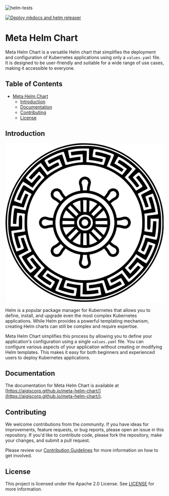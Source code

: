 ![helm-tests](https://github.com/AigisCorp/meta-helm-chart/actions/workflows/helm-test-lint.yaml/badge.svg)

[![Deploy mkdocs and helm releaser](https://github.com/AigisCorp/meta-helm-chart/actions/workflows/deploy-gh-pages-chart-releaser.yaml/badge.svg)](https://github.com/AigisCorp/meta-helm-chart/actions/workflows/deploy-gh-pages-chart-releaser.yaml)

# Meta Helm Chart

Meta Helm Chart is a versatile Helm chart that simplifies the deployment and configuration of Kubernetes applications using only a `values.yaml` file. It is designed to be user-friendly and suitable for a wide range of use cases, making it accessible to everyone.

## Table of Contents

- [Meta Helm Chart](#meta-helm-chart)
  - [Introduction](#introduction)
  - [Documentation](#documentation)
  - [Contributing](#contributing)
  - [License](#license)

## Introduction

![meta-helm-chart-logo](docs/assets/meta-helm-chart_logo.png)

Helm is a popular package manager for Kubernetes that allows you to define, install, and upgrade even the most complex Kubernetes applications. While Helm provides a powerful templating mechanism, creating Helm charts can still be complex and require expertise.

Meta Helm Chart simplifies this process by allowing you to define your application's configuration using a single `values.yaml` file. You can configure various aspects of your application without creating or modifying Helm templates. This makes it easy for both beginners and experienced users to deploy Kubernetes applications.

## Documentation

The documentation for Meta Helm Chart is available at [https://aigiscorp.github.io/meta-helm-chart/](https://aigiscorp.github.io/meta-helm-chart/).

## Contributing

We welcome contributions from the community. If you have ideas for improvements, feature requests, or bug reports, please open an issue in this repository. If you'd like to contribute code, please fork the repository, make your changes, and submit a pull request.

Please review our [Contribution Guidelines](CONTRIBUTING) for more information on how to get involved.

## License

This project is licensed under the Apache 2.0 License. See [LICENSE](LICENSE) for more information.

